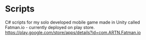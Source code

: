 # Scripts
C# scripts for my solo developed mobile game made in Unity called Fatman.io - currently deployed on play store.
https://play.google.com/store/apps/details?id=com.ARTN.Fatman.io
